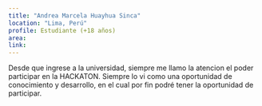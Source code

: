 ```yaml
---
title: "Andrea Marcela Huayhua Sinca"
location: "Lima, Perú"
profile: Estudiante (+18 años)
area: 
link: 
---
```


Desde que ingrese a la universidad, siempre me llamo la atencion el poder participar en la HACKATON. Siempre lo vi como una oportunidad de conocimiento y desarrollo, en el cual por fin podré tener la oportunidad de participar.